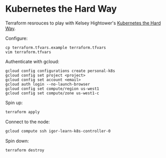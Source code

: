# Kubernetes the Hard Way

Terraform resrouces to play with Kelsey Hightower's [Kubernetes the Hard Way](https://github.com/kelseyhightower/kubernetes-the-hard-way).

Configure:
```
cp terraform.tfvars.example terraform.tfvars
vim terraform.tfvars
```

Authenticate with gcloud:
```
gcloud config configurations create personal-k8s
gcloud config set project <project>
gcloud config set account <email>
gcloud auth login --no-launch-browser
gcloud config set compute/region us-west1
gcloud config set compute/zone us-west1-c
```

Spin up:
```sh
terraform apply
```

Connect to the node:
```sh
gcloud compute ssh igor-learn-k8s-controller-0
```

Spin down:
```sh
terraform destroy
```


